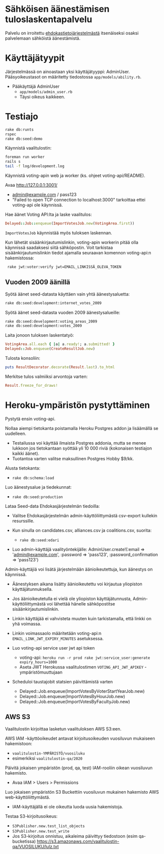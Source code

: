 # Sähköisen äänestämisen tuloslaskentapalvelu

Palvelu on irroitettu [ehdokastietojärjestelmästä](https://github.com/hyy-vaalit/ehdokastiedot)
itsenäiseksi osaksi palvelemaan sähköistä äänestämistä.


# Käyttäjätyypit

Järjestelmässä on ainoastaan yksi käyttäjätyyppi: AdminUser.
Pääsyoikeustasot on määritetty tiedostossa `app/models/ability.rb`.

* Pääkäyttäjä AdminUser
  - `app/models/admin_user.rb`
  - Täysi oikeus kaikkeen.


# Testiajo

```bash
rake db:runts
rspec
rake db:seed:demo
```

Käynnistä vaalitulostin:
```bash
foreman run worker
rails s
tail -f log/development.log
```

Käynnistä voting-apin web ja worker (ks. ohjeet voting-api/README).

Avaa http://127.0.0.1:3001/
* admin@example.com / pass123
* "Failed to open TCP connection to localhost:3000" tarkoittaa ettei voting-api ole käynnissä.

Hae äänet Voting API:lta ja laske vaalitulos:
```ruby
Delayed::Job::enqueue(ImportVotesJob.new(VotingArea.first))
```

`ImportVotesJob` käynnistää myös tuloksen laskennan.


Kun lähetät sisäänkirjautumislinkin, voting-apin workerin pitää olla käynnissä
saadaksesi siitä sähköpostin. Voit tarkistaa sisäänkirjautumislinkin tiedot
ajamalla seuraavan komennon voting-api:n hakemistossa:
```bash
 rake jwt:voter:verify jwt=EMAIL_LINKISSÄ_OLEVA_TOKEN
```

## Vuoden 2009 äänillä
Syötä äänet seed-datasta käyttäen vain yhtä äänestysaluetta:
```bash
rake db:seed:development:internet_votes_2009
```

Syötä äänet seed-datasta vuoden 2009 äänestysalueille:
```bash
rake db:seed:development:voting_areas_2009
rake db:seed:development:votes_2009
```

Laita jonoon tuloksen laskentatyö:
```ruby
VotingArea.all.each { |a| a.ready!; a.submitted! }
Delayed::Job.enqueue(CreateResultJob.new)
```

Tulosta konsoliin:
```ruby
puts ResultDecorator.decorate(Result.last).to_html
```

Merkitse tulos valmiiksi arvontoja varten:
```ruby
Result.freeze_for_draws!
```

# Heroku-ympäristön pystyttäminen

Pystytä ensin voting-api.

Nollaa aiempi tietokanta poistamalla Heroku Postgres addon ja lisäämällä se uudelleen.
* Testailussa voi käyttää ilmaista Postgres addonia, mutta se menee lukkoon jos tietokantaan syöttää
  yli 10 000 riviä (kokonaisen testiajon kaikki äänet).
* Tuotantoa varten valitse maksullinen Postgres Hobby $9/kk.

Alusta tietokanta:
* `rake db:schema:load`

Luo äänestysalue ja tiedekunnat:
* `rake db:seed:production`

Lataa Seed-data Ehdokasjärjestelmän tiedoilla:
* Valitse Ehdokasjärjestelmän admin-käyttöliittymästä csv-export kullekin resurssille.
* Kun sinulla on candidates.csv, alliances.csv ja coalitions.csv, suorita:
  - `rake db:seed:edari`

* Luo admin-käyttäjä vaalityöntekijälle:
AdminUser.create!(:email => 'admin@example.com', :password => 'pass123', :password_confirmation => 'pass123')

Admin-käyttäjiä voi lisätä järjestelmään äänioikeutettuja, kun äänestys on käynnissä.
* Äänestyksen aikana lisätty äänioikeutettu voi kirjautua yliopiston käyttäjätunnuksella.
* Jos äänioikeutetulla ei vielä ole yliopiston käyttäjätunnusta, Admin-käyttöliittymästä voi
  lähettää hänelle sähköpostitse sisäänkirjautumislinkin.
* Linkin käyttäjää ei vahvisteta muuten kuin tarkistamalla, että linkki on yhä voimassa.
* Linkin voimassaolo määritetään voting-api:n `EMAIL_LINK_JWT_EXPIRY_MINUTES` asetuksessa.

* Luo voting-api service user jwt api token
  * voting-api: `heroku run -r prod rake jwt:service_user:generate expiry_hours=1000`
  * Aseta JWT Herokussa vaalitulostimen `VOTING_API_JWT_APIKEY` -ympäristömuuttujaan

* Scheduloi taustajobit statsien päivittämistä varten
  * Delayed::Job.enqueue(ImportVotesByVoterStartYearJob.new)
  * Delayed::Job.enqueue(ImportVotesByHourJob.new)
  * Delayed::Job.enqueue(ImportVotesByFacultyJob.new)

## AWS S3

Vaalitulostin kirjoittaa lasketun vaalituloksen AWS S3:een.

AWS IAM -käyttöoikeudet antavat kirjoitusoikeuden vuosiluvun mukaiseen hakemistoon:
  * `vaalitulostin-YMPÄRISTÖ/vuosiluku`
  * esimerkiksi `vaalitulostin-qa/2020`

Päivitä jokaisen ympäristön (prod, qa, test) IAM-rooliin oikean vuosiluvun hakemisto.
  * Avaa IAM > Users > Permissions

Luo jokaisen ympäristön S3 Buckettiin vuosiluvun mukainen hakemisto AWS web-käyttöliittymästä.
  * IAM-käyttäjällä ei ole oikeutta luoda uusia hakemistoja.

Testaa S3-kirjoitusoikeus:
  * `S3Publisher.new.test_list_objects`
  * `S3Publisher.new.test_write`
  * Jos S3-kirjoitus onnistuu, aikaleima päivittyy tiedostoon (esim qa-bucketissa)
  https://s3.amazonaws.com/vaalitulostin-qa/VUOSILUKU/lulz.txt
